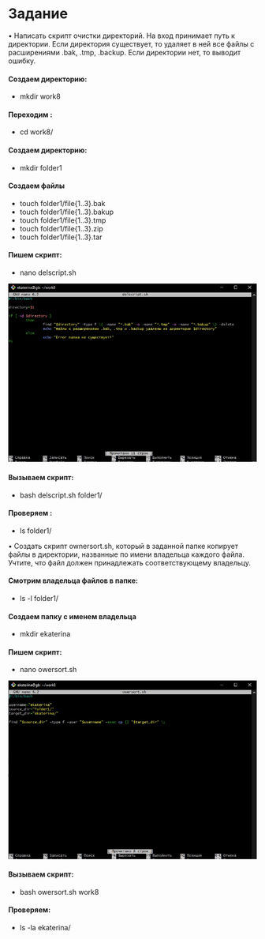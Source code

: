 # Задание

• Написать скрипт очистки директорий.
На вход принимает путь к директории.
Если директория существует, то удаляет в ней все файлы с расширениями .bak, .tmp, .backup.
Если директории нет, то выводит ошибку.
#### Создаем директорию:
*  mkdir work8
#### Переходим :
* cd work8/
####  Создаем директорию:
* mkdir folder1
#### Создаем файлы
* touch folder1/file{1..3}.bak
* touch folder1/file{1..3}.bakup
* touch folder1/file{1..3}.tmp
* touch folder1/file{1..3}.zip
* touch folder1/file{1..3}.tar
#### Пишем скрипт:
* nano delscript.sh

![](/img/del-script.jpg)

#### Вызываем скрипт:
* bash delscript.sh folder1/
#### Проверяем :
*  ls folder1/

• Создать скрипт ownersort.sh, который в заданной папке копирует файлы в директории, названные по имени владельца каждого файла.
Учтите, что файл должен принадлежать соответствующему владельцу.

#### Смотрим владельца файлов в папке:

* ls -l folder1/


#### Создаем папку с именем владельца
* mkdir ekaterina
#### Пишем скрипт:
* nano owersort.sh

![](/img/sort-script.jpg)

#### Вызываем скрипт:
* bash owersort.sh work8

#### Проверяем:
* ls -la ekaterina/
####
####
####
####
